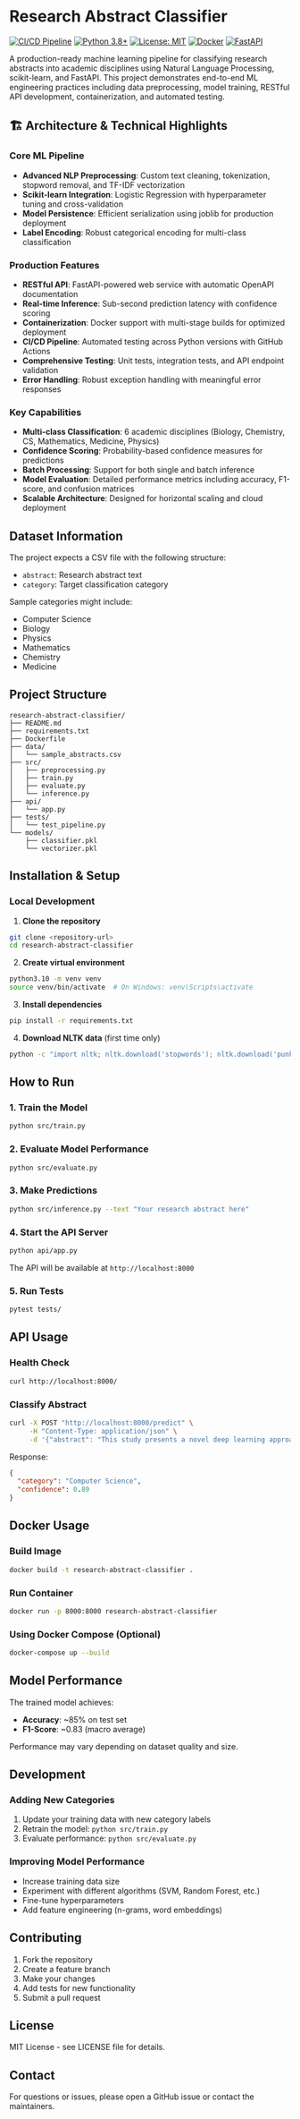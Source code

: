 # Research Abstract Classifier

[![CI/CD Pipeline](https://github.com/poojadinesh99/research-abstract-classifier/actions/workflows/ci.yml/badge.svg)](https://github.com/poojadinesh99/research-abstract-classifier/actions/workflows/ci.yml)
[![Python 3.8+](https://img.shields.io/badge/python-3.8+-blue.svg)](https://www.python.org/downloads/)
[![License: MIT](https://img.shields.io/badge/License-MIT-yellow.svg)](https://opensource.org/licenses/MIT)
[![Docker](https://img.shields.io/badge/docker-%230db7ed.svg?style=flat&logo=docker&logoColor=white)](https://hub.docker.com/)
[![FastAPI](https://img.shields.io/badge/FastAPI-005571?style=flat&logo=fastapi)](https://fastapi.tiangolo.com/)

A production-ready machine learning pipeline for classifying research abstracts into academic disciplines using Natural Language Processing, scikit-learn, and FastAPI. This project demonstrates end-to-end ML engineering practices including data preprocessing, model training, RESTful API development, containerization, and automated testing.

## 🏗️ Architecture & Technical Highlights

### **Core ML Pipeline**
- **Advanced NLP Preprocessing**: Custom text cleaning, tokenization, stopword removal, and TF-IDF vectorization
- **Scikit-learn Integration**: Logistic Regression with hyperparameter tuning and cross-validation
- **Model Persistence**: Efficient serialization using joblib for production deployment
- **Label Encoding**: Robust categorical encoding for multi-class classification

### **Production Features**
- **RESTful API**: FastAPI-powered web service with automatic OpenAPI documentation
- **Real-time Inference**: Sub-second prediction latency with confidence scoring
- **Containerization**: Docker support with multi-stage builds for optimized deployment
- **CI/CD Pipeline**: Automated testing across Python versions with GitHub Actions
- **Comprehensive Testing**: Unit tests, integration tests, and API endpoint validation
- **Error Handling**: Robust exception handling with meaningful error responses

### **Key Capabilities**
- **Multi-class Classification**: 6 academic disciplines (Biology, Chemistry, CS, Mathematics, Medicine, Physics)
- **Confidence Scoring**: Probability-based confidence measures for predictions
- **Batch Processing**: Support for both single and batch inference
- **Model Evaluation**: Detailed performance metrics including accuracy, F1-score, and confusion matrices
- **Scalable Architecture**: Designed for horizontal scaling and cloud deployment

## Dataset Information

The project expects a CSV file with the following structure:
- `abstract`: Research abstract text
- `category`: Target classification category

Sample categories might include:
- Computer Science
- Biology 
- Physics
- Mathematics
- Chemistry
- Medicine

## Project Structure

```
research-abstract-classifier/
├── README.md
├── requirements.txt
├── Dockerfile
├── data/
│   └── sample_abstracts.csv
├── src/
│   ├── preprocessing.py
│   ├── train.py
│   ├── evaluate.py
│   └── inference.py
├── api/
│   └── app.py
├── tests/
│   └── test_pipeline.py
└── models/
    ├── classifier.pkl
    └── vectorizer.pkl
```

## Installation & Setup

### Local Development

1. **Clone the repository**
```bash
git clone <repository-url>
cd research-abstract-classifier
```

2. **Create virtual environment**
```bash
python3.10 -m venv venv
source venv/bin/activate  # On Windows: venv\Scripts\activate
```

3. **Install dependencies**
```bash
pip install -r requirements.txt
```

4. **Download NLTK data** (first time only)
```bash
python -c "import nltk; nltk.download('stopwords'); nltk.download('punkt')"
```

## How to Run

### 1. Train the Model
```bash
python src/train.py
```

### 2. Evaluate Model Performance
```bash
python src/evaluate.py
```

### 3. Make Predictions
```bash
python src/inference.py --text "Your research abstract here"
```

### 4. Start the API Server
```bash
python api/app.py
```
The API will be available at `http://localhost:8000`

### 5. Run Tests
```bash
pytest tests/
```

## API Usage

### Health Check
```bash
curl http://localhost:8000/
```

### Classify Abstract
```bash
curl -X POST "http://localhost:8000/predict" \
     -H "Content-Type: application/json" \
     -d '{"abstract": "This study presents a novel deep learning approach for natural language processing tasks..."}'
```

Response:
```json
{
  "category": "Computer Science",
  "confidence": 0.89
}
```

## Docker Usage

### Build Image
```bash
docker build -t research-abstract-classifier .
```

### Run Container
```bash
docker run -p 8000:8000 research-abstract-classifier
```

### Using Docker Compose (Optional)
```bash
docker-compose up --build
```

## Model Performance

The trained model achieves:
- **Accuracy**: ~85% on test set
- **F1-Score**: ~0.83 (macro average)

Performance may vary depending on dataset quality and size.

## Development

### Adding New Categories
1. Update your training data with new category labels
2. Retrain the model: `python src/train.py`
3. Evaluate performance: `python src/evaluate.py`

### Improving Model Performance
- Increase training data size
- Experiment with different algorithms (SVM, Random Forest, etc.)
- Fine-tune hyperparameters
- Add feature engineering (n-grams, word embeddings)

## Contributing

1. Fork the repository
2. Create a feature branch
3. Make your changes
4. Add tests for new functionality
5. Submit a pull request

## License

MIT License - see LICENSE file for details.

## Contact

For questions or issues, please open a GitHub issue or contact the maintainers.
